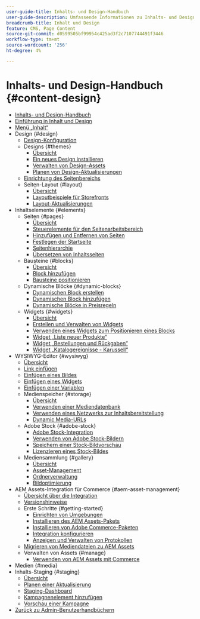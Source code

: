 ```yaml
---
user-guide-title: Inhalts- und Design-Handbuch
user-guide-description: Umfassende Informationen zu Inhalts- und Design-Funktionen für Adobe Commerce- und Magento Open Source-Administratoren und E-Commerce-Marketing-Experten.
breadcrumb-title: Inhalt und Design
feature: CMS, Page Content
source-git-commit: d0599505bf99954c425ad3f2c7107744491f3446
workflow-type: tm+mt
source-wordcount: '256'
ht-degree: 4%

---
```



# Inhalts- und Design-Handbuch {#content-design}

- [Inhalts- und Design-Handbuch](guide-overview.md)
- [Einführung in Inhalt und Design](introduction.md)
- [Menü „Inhalt“](content-menu.md)
- Design {#design}
   - [Design-Konfiguration](configuration.md)
   - Designs {#themes}
      - [Übersicht](themes.md)
      - [Ein neues Design installieren](theme-install.md)
      - [Verwalten von Design-Assets](theme-assets.md)
      - [Planen von Design-Aktualisierungen](schedule.md)
   - [Einrichtung des Seitenbereichs](page-setup.md)
   - Seiten-Layout {#layout}
      - [Übersicht](page-layout.md)
      - [Layoutbeispiele für Storefronts](page-layout-examples.md)
      - [Layout-Aktualisierungen](layout-updates.md)
- Inhaltselemente {#elements}
   - Seiten {#pages}
      - [Übersicht](pages.md)
      - [Steuerelemente für den Seitenarbeitsbereich](pages-workspace.md)
      - [Hinzufügen und Entfernen von Seiten](page-add.md)
      - [Festlegen der Startseite](page-home-new.md)
      - [Seitenhierarchie](page-hierarchy.md)
      - [Übersetzen von Inhaltsseiten](page-translate.md)
   - Bausteine {#blocks}
      - [Übersicht](blocks.md)
      - [Block hinzufügen](block-add.md)
      - [Bausteine positionieren](block-position.md)
   - Dynamische Blöcke {#dynamic-blocks}
      - [Dynamischen Block erstellen](dynamic-blocks.md)
      - [Dynamischen Block hinzufügen](dynamic-blocks-rotate.md)
      - [Dynamische Blöcke in Preisregeln](dynamic-blocks-price-rules.md)
   - Widgets {#widgets}
      - [Übersicht](widgets.md)
      - [Erstellen und Verwalten von Widgets](widget-create.md)
      - [Verwenden eines Widgets zum Positionieren eines Blocks](widget-static-block.md)
      - [Widget „Liste neuer Produkte“](widget-new-products-list.md)
      - [Widget „Bestellungen und Rückgaben“](widget-orders-returns.md)
      - [Widget „Katalogereignisse - Karussell“](widget-event-carousel.md)
- WYSIWYG-Editor {#wysiwyg}
   - [Übersicht](editor.md)
   - [Link einfügen](editor-insert-link.md)
   - [Einfügen eines Bildes](editor-insert-image.md)
   - [Einfügen eines Widgets](editor-widget.md)
   - [Einfügen einer Variablen](editor-insert-variable.md)
   - Medienspeicher {#storage}
      - [Übersicht](media-storage.md)
      - [Verwenden einer Mediendatenbank](media-storage-database.md)
      - [Verwenden eines Netzwerks zur Inhaltsbereitstellung](media-storage-content-delivery-network.md)
      - [Dynamic Media-URLs](catalog-urls-dynamic-media.md)
   - Adobe Stock {#adobe-stock}
      - [Adobe Stock-Integration](adobe-stock.md)
      - [Verwenden von Adobe Stock-Bildern](adobe-stock-manage.md)
      - [Speichern einer Stock-Bildvorschau](adobe-stock-save-preview.md)
      - [Lizenzieren eines Stock-Bildes](adobe-stock-license-image.md)
   - Mediensammlung {#gallery}
      - [Übersicht](media-gallery.md)
      - [Asset-Management](media-gallery-asset-management.md)
      - [Ordnerverwaltung](media-gallery-folder-management.md)
      - [Bildoptimierung](media-gallery-image-optimization.md)
- AEM Assets-Integration für Commerce {#aem-asset-management}
   - [Übersicht über die Integration](aem-assets-integration.md)
   - [Versionshinweise](aem-assets-release-notes.md)
   - Erste Schritte {#getting-started}
      - [Einrichten von Umgebungen](aem-assets-getting-started.md)
      - [Installieren des AEM Assets-Pakets](aem-assets-configure-aem.md)
      - [Installieren von Adobe Commerce-Paketen](aem-assets-configure-commerce.md)
      - [Integration konfigurieren](aem-assets-setup-synchronization.md)
      - [Anzeigen und Verwalten von Protokollen](aem-assets-log-files.md)
   - [Migrieren von Mediendateien zu AEM Assets](aem-assets-migrate-data.md)
   - Verwalten von Assets {#manage}
      - [Verwenden von AEM Assets mit Commerce](aem-assets-manage.md)
- Medien {#media}
- Inhalts-Staging {#staging}
   - [Übersicht](content-staging.md)
   - [Planen einer Aktualisierung](content-staging-scheduled-update.md)
   - [Staging-Dashboard](content-staging-dashboard.md)
   - [Kampagnenelement hinzufügen](content-staging-add-item.md)
   - [Vorschau einer Kampagne](content-staging-preview.md)
- [Zurück zu Admin-Benutzerhandbüchern](https://experienceleague.adobe.com/en/docs/commerce-admin/user-guides/home)
